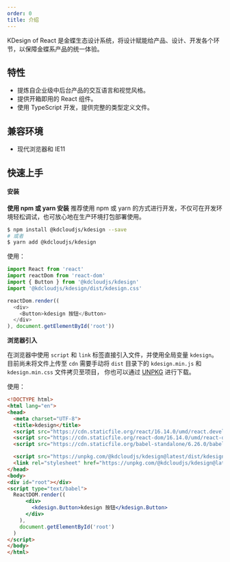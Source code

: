 ```yaml
---
order: 0
title: 介绍
---
```

KDesign of React 是金蝶生态设计系统，将设计赋能给产品、设计、开发各个环节，以保障金蝶系产品的统一体验。


## 特性
- 提炼自企业级中后台产品的交互语言和视觉风格。
- 提供开箱即用的 React 组件。
- 使用 TypeScript 开发，提供完整的类型定义文件。


## 兼容环境
- 现代浏览器和 IE11

## 快速上手
#### 安装
**使用 npm 或 yarn 安装**
推荐使用 npm 或 yarn 的方式进行开发，不仅可在开发环境轻松调试，也可放心地在生产环境打包部署使用。
```bash
$ npm install @kdcloudjs/kdesign --save
# 或者
$ yarn add @kdcloudjs/kdesign
```

使用：
```js
import React from 'react'
import reactDom from 'react-dom'
import { Button } from '@kdcloudjs/kdesign'
import '@kdcloudjs/kdesign/dist/kdesign.css'

reactDom.render((
  <div>
    <Button>kdesign 按钮</Button>
  </div>
), document.getElementById('root'))
```

**浏览器引入**

在浏览器中使用 `script` 和 `link` 标签直接引入文件，并使用全局变量 `kdesign`。
目前尚未将文件上传至 `cdn` 需要手动将 `dist` 目录下的 `kdesign.min.js` 和 `kdesign.min.css` 文件拷贝至项目，
你也可以通过 [UNPKG](https://unpkg.com/@kdcloudjs/kdesign) 进行下载。

使用：
```html
<!DOCTYPE html>
<html lang="en">
<head>
  <meta charset="UTF-8">
  <title>kdesign</title>
  <script src="https://cdn.staticfile.org/react/16.14.0/umd/react.development.js"></script>
  <script src="https://cdn.staticfile.org/react-dom/16.14.0/umd/react-dom.development.js"></script>
  <script src="https://cdn.staticfile.org/babel-standalone/6.26.0/babel.min.js"></script>

  <script src="https://unpkg.com/@kdcloudjs/kdesign@latest/dist/kdesign.min.js"></script><!--或者引入项目文件 -->
  <link rel="stylesheet" href="https://unpkg.com/@kdcloudjs/kdesign@latest/dist/kdesign.min.css"><!--或者引入项目文件 -->
</head>
<body>
<div id="root"></div>
<script type="text/babel">
  ReactDOM.render((
      <div>
        <kdesign.Button>kdesign 按钮</kdesign.Button>
      </div>
    ),
    document.getElementById('root')
  )
</script>
</body>
</html>
```
